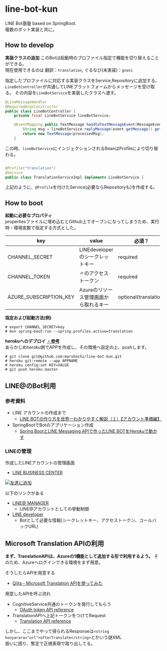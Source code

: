 # line-bot-kun
LINE Bot基盤 based on SpringBoot.  
複数のボット実装と共に。

## How to develop  
**実装クラスの追加**
このBotは起動時のプロファイル指定で機能を切り替えることができる。  
現在使用できるのは 翻訳：`translation`, ぐるなび(未実装)：`gnavi`

指定したプロファイルに対応する実装クラスをService,Repositoryに追加する。  
`LineBotController`が共通してLINEプラットフォームからメッセージを受け取る。
その内容を`LineBotService`を実装したクラスへ渡す。
```java
@LineMessageHandler
@RequiredArgsConstructor
public class LineBotController {
    private final LineBotService lineBotService;

    @EventMapping public TextMessage handleTextMessageEvent(MessageEvent<TextMessageContent> event){
        String msg = lineBotService.replyMessage(event.getMessage().getText());
        return new TextMessage(processedMsg);
    }
```

この時、`lineBotService`にインジェクションされるBeanはProfileにより切り替わる。
```java

@Profile("translation")
@Service
public class TranslationServiceImpl implements LineBotService {
```
上記のように、`@Profile`を付けたService(必要ならRepositoryも)を作成する。

## How to boot
**起動に必要なプロパティ**  
propertiesファイルに埋め込むとGithub上でオープンになってしまうため、実行時・環境変数で指定する方式とした。  

| key                    | value                                 | 必須？                |
|------------------------|---------------------------------------|-----------------------|
| CHANNEL_SECRET         | LINEdeveloperのシークレットキー       | required              |
| CHANNEL_TOKEN          | 〃のアクセストークン                  | required              |
| AZURE_SUBSCRIPTION_KEY | Azureのリソース管理画面から取れるキー | optional(translation) |

**指定および起動方法(例)**
```
# export CHANNEL_SECRET=key
# mvn spring-boot:run --spring.profiles.active=translation
```
**herokuへのデプロイ [・参考](https://devcenter.heroku.com/articles/config-vars#setting-up-config-vars-for-a-deployed-application)**  
あらかじめheroku側でAPPを作成し、その環境へ設定の上、pushします。
```
# git clone git@github.com:maruhachi/line-bot-kun.git
# heroku git:remote --app APPNAME
# heroku config:set KEY=VALUE
# git push heroku master
```

## LINE@のBot利用

### 参考資料

* LINE アカウントの作成まで
  * [LINE BOTの作り方を世界一わかりやすく解説（１）【アカウント準備編】](http://qiita.com/yoshizaki_kkgk/items/bd4277d3943200beab26)
* SpringBootでBotのアプリケーション作成
  * [Spring BootとLINE Messaging APIで作ったLINE BOTをHerokuで動かす](http://kikutaro777.hatenablog.com/entry/2017/01/16/230122)

### LINEの管理
作成したLINEアカウントの管理画面
* [LINE BUSINESS CENTER](https://business.line.me/ja/companies/1460544/accounts?ownerType=company&roleType=operator)

[![友達に追加](https://scdn.line-apps.com/n/line_add_friends/btn/ja.png)](https://line.me/R/ti/p/%40wlj3544j)

以下のリンクがある
* [LINE@ MANAGER](https://admin-official.line.me/8555323/account/)
  * LINE@アカウントとしての挙動制御
* [LINE developer](https://developers.line.me/ba/udd0c5b9f4969c3dddd53b59768279068/bot)
  * Botとして必要な情報(シークレットキー、アクセストークン、コールバックURL)

## Microsoft Translation APIの利用

**まず、TranslationAPIは、Azureの1機能として追加する形で利用するよう。**
そのため、Azureへログインできる環境をまず用意。

そうしたらAPIを用意する
* [Qiita - Microsoft Translation APIを使ってみた](http://qiita.com/helicalgear/items/d34fac20d68f17e75406#azure)

用意したAPIを呼ぶ流れ

* CognitiveService共通のトークンを発行してもらう
  - [OAuth token API reference](http://docs.microsofttranslator.com/oauth-token.html#!/Authentication_token_service/getToken)
* TranslationAPIへ上記トークンをつけてRequest
  - [Translation API reference](http://docs.microsofttranslator.com/text-translate.html#!/default/get_Translate)

しかし、ここまでやって得られるResponseは`<string honyarara="url">afterTranslate</string>`とかいう謎XML  
扱いに困り、暫定で正規表現で取り出してる。
